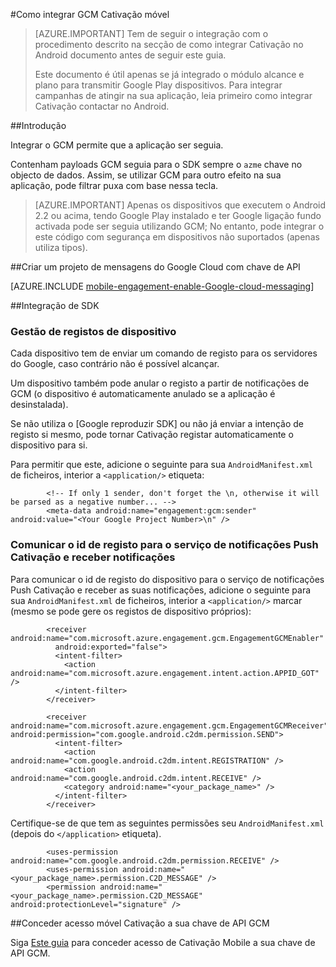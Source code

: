<properties
    pageTitle="Integração do Azure Cativação móvel Android SDK"
    description="Atualizações e procedimentos para Android SDK para Azure Mobile Cativação mais recentes"
    services="mobile-engagement"
    documentationCenter="mobile"
    authors="piyushjo"
    manager="erikre"
    editor="" />

<tags
    ms.service="mobile-engagement"
    ms.workload="mobile"
    ms.tgt_pltfrm="mobile-android"
    ms.devlang="Java"
    ms.topic="article"
    ms.date="10/10/2016"
    ms.author="piyushjo" />

#<a name="how-to-integrate-gcm-with-mobile-engagement"></a>Como integrar GCM Cativação móvel

> [AZURE.IMPORTANT] Tem de seguir o integração com o procedimento descrito na secção de como integrar Cativação no Android documento antes de seguir este guia.
>
> Este documento é útil apenas se já integrado o módulo alcance e plano para transmitir Google Play dispositivos. Para integrar campanhas de atingir na sua aplicação, leia primeiro como integrar Cativação contactar no Android.

##<a name="introduction"></a>Introdução

Integrar o GCM permite que a aplicação ser seguia.

Contenham payloads GCM seguia para o SDK sempre o `azme` chave no objecto de dados. Assim, se utilizar GCM para outro efeito na sua aplicação, pode filtrar puxa com base nessa tecla.

> [AZURE.IMPORTANT] Apenas os dispositivos que executem o Android 2.2 ou acima, tendo Google Play instalado e ter Google ligação fundo activada pode ser seguia utilizando GCM; No entanto, pode integrar o este código com segurança em dispositivos não suportados (apenas utiliza tipos).

##<a name="create-a-google-cloud-messaging-project-with-api-key"></a>Criar um projeto de mensagens do Google Cloud com chave de API

[AZURE.INCLUDE [mobile-engagement-enable-Google-cloud-messaging](../../includes/mobile-engagement-enable-google-cloud-messaging.md)]

##<a name="sdk-integration"></a>Integração de SDK

### <a name="managing-device-registrations"></a>Gestão de registos de dispositivo

Cada dispositivo tem de enviar um comando de registo para os servidores do Google, caso contrário não é possível alcançar.

Um dispositivo também pode anular o registo a partir de notificações de GCM (o dispositivo é automaticamente anulado se a aplicação é desinstalada).

Se não utiliza o [Google reproduzir SDK] ou não já enviar a intenção de registo si mesmo, pode tornar Cativação registar automaticamente o dispositivo para si.

Para permitir que este, adicione o seguinte para sua `AndroidManifest.xml` de ficheiros, interior a `<application/>` etiqueta:

            <!-- If only 1 sender, don't forget the \n, otherwise it will be parsed as a negative number... -->
            <meta-data android:name="engagement:gcm:sender" android:value="<Your Google Project Number>\n" />

### <a name="communicate-registration-id-to-the-engagement-push-service-and-receive-notifications"></a>Comunicar o id de registo para o serviço de notificações Push Cativação e receber notificações

Para comunicar o id de registo do dispositivo para o serviço de notificações Push Cativação e receber as suas notificações, adicione o seguinte para sua `AndroidManifest.xml` de ficheiros, interior a `<application/>` marcar (mesmo se pode gere os registos de dispositivo próprios):

            <receiver android:name="com.microsoft.azure.engagement.gcm.EngagementGCMEnabler"
              android:exported="false">
              <intent-filter>
                <action android:name="com.microsoft.azure.engagement.intent.action.APPID_GOT" />
              </intent-filter>
            </receiver>

            <receiver android:name="com.microsoft.azure.engagement.gcm.EngagementGCMReceiver" android:permission="com.google.android.c2dm.permission.SEND">
              <intent-filter>
                <action android:name="com.google.android.c2dm.intent.REGISTRATION" />
                <action android:name="com.google.android.c2dm.intent.RECEIVE" />
                <category android:name="<your_package_name>" />
              </intent-filter>
            </receiver>

Certifique-se de que tem as seguintes permissões seu `AndroidManifest.xml` (depois do `</application>` etiqueta).

            <uses-permission android:name="com.google.android.c2dm.permission.RECEIVE" />
            <uses-permission android:name="<your_package_name>.permission.C2D_MESSAGE" />
            <permission android:name="<your_package_name>.permission.C2D_MESSAGE" android:protectionLevel="signature" />

##<a name="grant-mobile-engagement-access-to-your-gcm-api-key"></a>Conceder acesso móvel Cativação a sua chave de API GCM

Siga [Este guia](mobile-engagement-android-get-started.md#grant-mobile-engagement-access-to-your-gcm-api-key) para conceder acesso de Cativação Mobile a sua chave de API GCM.

[Google Play SDK]:https://developers.google.com/cloud-messaging/android/start
